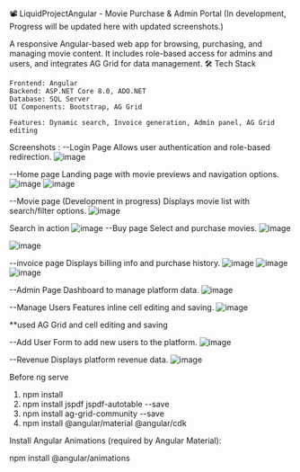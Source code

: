 📽️ LiquidProjectAngular - Movie Purchase & Admin Portal 
(In development, Progress will be updated here with updated screenshots.)

A responsive Angular-based web app for browsing, purchasing, and managing movie content. It includes role-based access for admins and users, and integrates AG Grid for data management.
🛠️ Tech Stack

    Frontend: Angular
    Backend: ASP.NET Core 8.0, ADO.NET
    Database: SQL Server
    UI Components: Bootstrap, AG Grid
    
    Features: Dynamic search, Invoice generation, Admin panel, AG Grid editing
  

Screenshots : 
--Login Page
Allows user authentication and role-based redirection.
![image](https://github.com/user-attachments/assets/42894b6d-7fc8-4d8b-b6a2-7146d669ae47)

--Home page 
Landing page with movie previews and navigation options.
![image](https://github.com/user-attachments/assets/9a27c8db-2f40-46eb-bcbb-d6f3a304f00a)
![image](https://github.com/user-attachments/assets/d76e8c3f-8bc6-4511-8408-bba416e9f1f3)

--Movie page (Development in progress)
Displays movie list with search/filter options.
![image](https://github.com/user-attachments/assets/39cdc06b-1513-4cd3-a8a5-0b2ca06ae85c)

Search in action
![image](https://github.com/user-attachments/assets/2efb448e-d376-40a1-9cdb-c9814f3be452)
--Buy page 
Select and purchase movies.
![image](https://github.com/user-attachments/assets/b0a339be-b15c-4675-a1cb-1aa250771307)

![image](https://github.com/user-attachments/assets/33352fa6-347d-48d2-b6dc-d409d1d48925)

--invoice page 
Displays billing info and purchase history.
![image](https://github.com/user-attachments/assets/8e22232f-0ef1-402c-942f-8dd65906443b)
![image](https://github.com/user-attachments/assets/c18f843c-7b7f-4a53-b6c7-dc924c05c077)
![image](https://github.com/user-attachments/assets/da26bc40-500b-47a4-8dd4-2eaab3147234)

--Admin Page 
Dashboard to manage platform data.
![image](https://github.com/user-attachments/assets/6a50d605-5c63-4559-a3b8-f00bf1adb9b0)


--Manage Users
Features inline cell editing and saving.
![image](https://github.com/user-attachments/assets/b2c75eda-13ee-452d-998a-6832869aaab1)

**used AG Grid and cell editing and saving

--Add User
Form to add new users to the platform.
![image](https://github.com/user-attachments/assets/c19a3e7f-2e4b-414a-9a60-1351e410b829)

--Revenue 
Displays platform revenue data.
![image](https://github.com/user-attachments/assets/c4197c78-89eb-40c5-a89c-b919cc3019d7)


Before ng serve
1. npm install
2. npm install jspdf jspdf-autotable --save
3. npm install ag-grid-community --save
4. npm install @angular/material @angular/cdk

Install Angular Animations (required by Angular Material):


npm install @angular/animations

